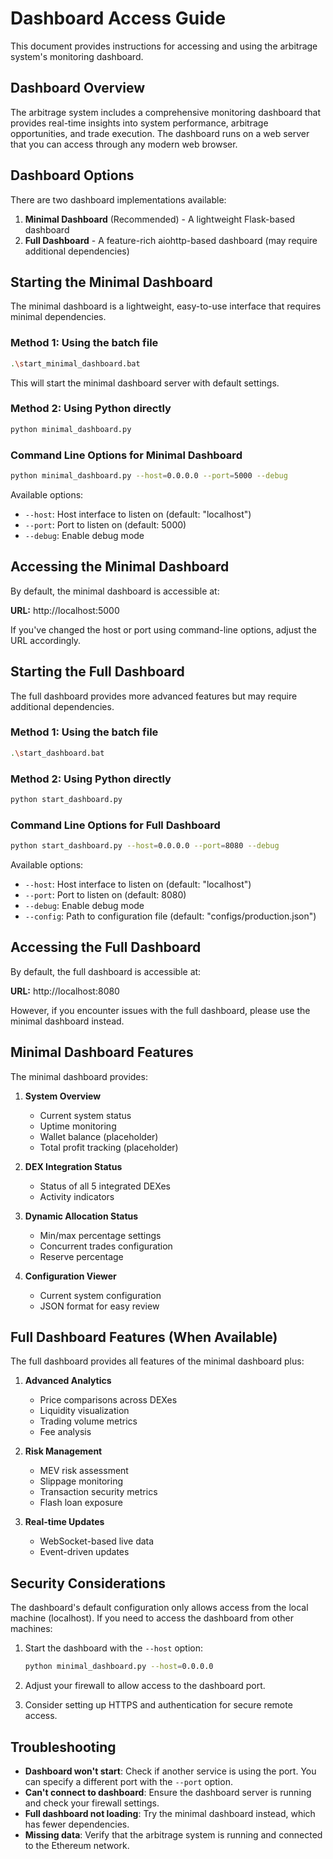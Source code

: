 # Dashboard Access Guide

This document provides instructions for accessing and using the arbitrage system's monitoring dashboard.

## Dashboard Overview

The arbitrage system includes a comprehensive monitoring dashboard that provides real-time insights into system performance, arbitrage opportunities, and trade execution. The dashboard runs on a web server that you can access through any modern web browser.

## Dashboard Options

There are two dashboard implementations available:

1. **Minimal Dashboard** (Recommended) - A lightweight Flask-based dashboard
2. **Full Dashboard** - A feature-rich aiohttp-based dashboard (may require additional dependencies)

## Starting the Minimal Dashboard

The minimal dashboard is a lightweight, easy-to-use interface that requires minimal dependencies.

### Method 1: Using the batch file

```bash
.\start_minimal_dashboard.bat
```

This will start the minimal dashboard server with default settings.

### Method 2: Using Python directly

```bash
python minimal_dashboard.py
```

### Command Line Options for Minimal Dashboard

```bash
python minimal_dashboard.py --host=0.0.0.0 --port=5000 --debug
```

Available options:
- `--host`: Host interface to listen on (default: "localhost")
- `--port`: Port to listen on (default: 5000)
- `--debug`: Enable debug mode

## Accessing the Minimal Dashboard

By default, the minimal dashboard is accessible at:

**URL:** http://localhost:5000

If you've changed the host or port using command-line options, adjust the URL accordingly.

## Starting the Full Dashboard

The full dashboard provides more advanced features but may require additional dependencies.

### Method 1: Using the batch file

```bash
.\start_dashboard.bat
```

### Method 2: Using Python directly

```bash
python start_dashboard.py
```

### Command Line Options for Full Dashboard

```bash
python start_dashboard.py --host=0.0.0.0 --port=8080 --debug
```

Available options:
- `--host`: Host interface to listen on (default: "localhost")
- `--port`: Port to listen on (default: 8080)
- `--debug`: Enable debug mode
- `--config`: Path to configuration file (default: "configs/production.json")

## Accessing the Full Dashboard

By default, the full dashboard is accessible at:

**URL:** http://localhost:8080

However, if you encounter issues with the full dashboard, please use the minimal dashboard instead.

## Minimal Dashboard Features

The minimal dashboard provides:

1. **System Overview**
   - Current system status
   - Uptime monitoring
   - Wallet balance (placeholder)
   - Total profit tracking (placeholder)

2. **DEX Integration Status**
   - Status of all 5 integrated DEXes
   - Activity indicators

3. **Dynamic Allocation Status**
   - Min/max percentage settings
   - Concurrent trades configuration
   - Reserve percentage

4. **Configuration Viewer**
   - Current system configuration
   - JSON format for easy review

## Full Dashboard Features (When Available)

The full dashboard provides all features of the minimal dashboard plus:

1. **Advanced Analytics**
   - Price comparisons across DEXes
   - Liquidity visualization
   - Trading volume metrics
   - Fee analysis

2. **Risk Management**
   - MEV risk assessment
   - Slippage monitoring
   - Transaction security metrics
   - Flash loan exposure

3. **Real-time Updates**
   - WebSocket-based live data
   - Event-driven updates

## Security Considerations

The dashboard's default configuration only allows access from the local machine (localhost). If you need to access the dashboard from other machines:

1. Start the dashboard with the `--host` option:
   ```bash
   python minimal_dashboard.py --host=0.0.0.0
   ```

2. Adjust your firewall to allow access to the dashboard port.

3. Consider setting up HTTPS and authentication for secure remote access.

## Troubleshooting

- **Dashboard won't start**: Check if another service is using the port. You can specify a different port with the `--port` option.
- **Can't connect to dashboard**: Ensure the dashboard server is running and check your firewall settings.
- **Full dashboard not loading**: Try the minimal dashboard instead, which has fewer dependencies.
- **Missing data**: Verify that the arbitrage system is running and connected to the Ethereum network.